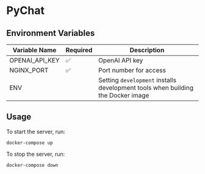 PyChat
===

## Environment Variables

|Variable Name|Required|Description|
|-|-|-|
|OPENAI_API_KEY|✅|OpenAI API key|
|NGINX_PORT|✅|Port number for access|
|ENV| |Setting `development` installs development tools when building the Docker image|

## Usage

To start the server, run:

```
docker-compose up
```

To stop the server, run:

```
docker-compose down
```
